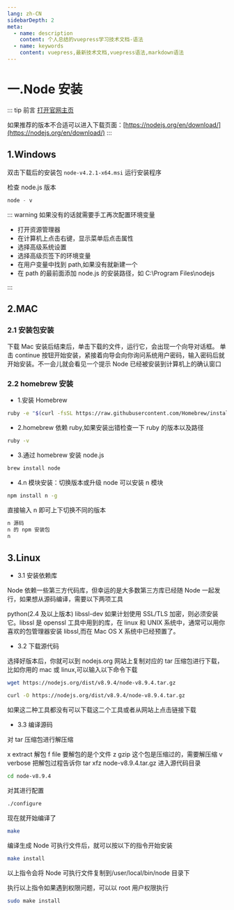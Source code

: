 ```yaml
---
lang: zh-CN
sidebarDepth: 2
meta:
  - name: description
    content: 个人总结的vuepress学习技术文档-语法
  - name: keywords
    content: vuepress,最新技术文档,vuepress语法,markdown语法
---
```


# 一.Node 安装

::: tip 前言
[打开官网主页](https://nodejs.org/en/)

如果推荐的版本不合适可以进入下载页面：[https://nodejs.org/en/download/](https://nodejs.org/en/download/)
:::

## 1.Windows

双击下载后的安装包 `node-v4.2.1-x64.msi` 运行安装程序

检查 node.js 版本

```js
node - v
```

::: warning 如果没有的话就需要手工再次配置环境变量

- 打开资源管理器
- 在计算机上点击右键，显示菜单后点击属性
- 选择高级系统设置
- 选择高级页签下的环境变量
- 在用户变量中找到 path,如果没有就新建一个
- 在 path 的最前面添加 node.js 的安装路径，如 C:\Program Files\nodejs

:::

## 2.MAC

### 2.1 安装包安装

下载 Mac 安装后结束后，单击下载的文件，运行它，会出现一个向导对话框。 单击 continue 按钮开始安装，紧接着向导会向你询问系统用户密码，输入密码后就开始安装。不一会儿就会看见一个提示 Node 已经被安装到计算机上的确认窗口

### 2.2 homebrew 安装

- 1.安装 Homebrew

```bash
ruby -e "$(curl -fsSL https://raw.githubusercontent.com/Homebrew/install/master/install)"
```

- 2.homebrew 依赖 ruby,如果安装出错检查一下 ruby 的版本以及路径

```bash
ruby -v
```

- 3.通过 homebrew 安装 node.js

```bash
brew install node
```

- 4.n 模块安装：切换版本或升级 node 可以安装 n 模块

```bash
npm install n -g
```

直接输入 n 即可上下切换不同的版本

```sh
n 源码
n 的 npm 安装包
n
```

## 3.Linux

- 3.1 安装依赖库

Node 依赖一些第三方代码库，但幸运的是大多数第三方库已经随 Node 一起发行，如果想从源码编译，需要以下两项工具

python(2.4 及以上版本)
libssl-dev 如果计划使用 SSL/TLS 加密，则必须安装它。libssl 是 openssl 工具中用到的库，在 linux 和 UNIX 系统中，通常可以用你喜欢的包管理器安装 libssl,而在 Mac OS X 系统中已经预置了。

- 3.2 下载源代码

选择好版本后，你就可以到 nodejs.org 网站上复制对应的 tar 压缩包进行下载，比如你用的 mac 或 linux,可以输入以下命令下载

```bash
wget https://nodejs.org/dist/v8.9.4/node-v8.9.4.tar.gz
```

```bash
curl -O https://nodejs.org/dist/v8.9.4/node-v8.9.4.tar.gz
```

如果这二种工具都没有可以下载这二个工具或者从网站上点击链接下载

- 3.3 编译源码

对 tar 压缩包进行解压缩

x extract 解包
f file 要解包的是个文件
z gzip 这个包是压缩过的，需要解压缩
v verbose 把解包过程告诉你
tar xfz node-v8.9.4.tar.gz
进入源代码目录

```bash
cd node-v8.9.4
```

对其进行配置

```bash
./configure
```

现在就开始编译了

```bash
make
```

编译生成 Node 可执行文件后，就可以按以下的指令开始安装

```bash
make install
```

以上指令会将 Node 可执行文件复制到/user/local/bin/node 目录下

执行以上指令如果遇到权限问题，可以以 root 用户权限执行

```bash
sudo make install
```

